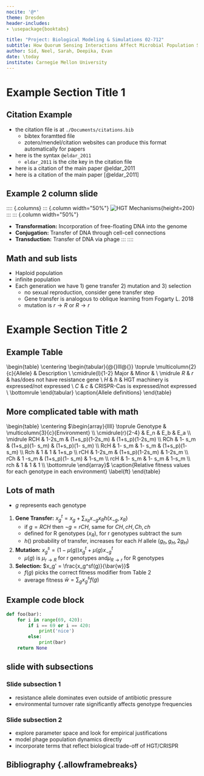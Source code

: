 ```yaml
---
nocite: '@*'
theme: Dresden
header-includes:
- \usepackage{booktabs}

title: "Project: Biological Modeling & Simulations 02-712"
subtitle: How Quorum Sensing Interactions Affect Microbial Population Structures
author: Sid, Neel, Sarah, Deepika, Evan
date: \today
institute: Carnegie Mellon University
---
```


# Example Section Title 1

## Citation Example
- the citation file is at `./Documents/citations.bib`
  - bibtex foramtted file
  - zotero/mendel/citation websites can produce this format automatically for papers
- here is the syntax `@eldar_2011`
  - `eldar_2011` is the cite key in the citation file
- here is a citation of the main paper @eldar_2011
- here is a citation of the main paper [@eldar_2011]

## Example 2 column slide
:::: {.columns}
::: {.column width="50%"}
![HGT Mechanisms](hgt_mechanisims_trendslgt.png){height=200}
:::
::: {.column width="50%"}
- **Transformation:** Incorporation of free-floating DNA into the genome
- **Conjugation:** Transfer of DNA through cell-cell connections
- **Transduction:** Transfer of DNA via phage
:::
::::

## Math and sub lists
- Haploid population
- infinite population
- Each generation we have 1) gene transfer 2) mutation and 3) selection
  - no sexual reproduction, consider gene transfer step
  - Gene transfer is  analogous to oblique learning from Fogarty L. 2018
  - mutation is $r \to R$ or $R \to r$

# Example Section Title 2

## Example Table
\begin{table}
    \centering
    \begin{tabular}{@{}lll@{}}
        \toprule
        \multicolumn{2}{c}{Allele} & Description \\
        \cmidrule(l){1-2}
        Major & Minor & \\
        \midrule
        $R$ & $r$ & has/does not have resistance gene \\
        $H$ & $h$ & HGT machinery is expressed/not expressed  \\
        $C$ & $c$ & CRISPR-Cas is expressed/not expressed \\
        \bottomrule
    \end{tabular}
    \caption{Allele definitions}
\end{table}


## More complicated table with math
\begin{table}
    \centering
    $\begin{array}{llll}
    \toprule
    Genotype & \multicolumn{3}{c}{Environment} \\
    \cmidrule(r){2-4}
        & E_n & E_b & E_a \\
    \midrule
    RCH & 1-2s_m & (1+s_p)(1-2s_m) & (1+s_p)(1-2s_m) \\
    RCh & 1- s_m & (1+s_p)(1- s_m) & (1+s_p)(1- s_m) \\
    RcH & 1- s_m & 1- s_m          & (1+s_p)(1- s_m) \\
    Rch & 1      & 1               & 1+s_p           \\
    rCH & 1-2s_m & (1+s_p)(1-2s_m) & 1-2s_m          \\
    rCh & 1 -s_m & (1+s_p)(1- s_m) & 1-s_m           \\
    rcH & 1- s_m & 1- s_m          & 1-s_m           \\
    rch & 1      & 1               & 1               \\
    \bottomrule
    \end{array}$
    \caption{Relative fitness values for each genotype in each environment}
    \label{ft}
\end{table}

## Lots of math
- $g$ represents each genotype
1. **Gene Transfer:** $x_g^t = x_g + \sum_{x_R} x_{\neg g}x_R h(x_{\neg g},x_R)$
   - if $g=RCH$ then $\neg g=rCH$, same for $CH,cH,Ch,ch$
   - defined for R genotypes ($x_R$), for r genotypes subtract the sum
   - $h()$ probability of transfer, increases for each $H$ allele ($g_h,g_H,2g_H$)
1. **Mutation:** $x_g^s = (1-\mu(g))x_g^t + \mu(g)x_{\neg g}^t$
   - $\mu(g)$ is $\mu_{r\to R}$ for r genotypes and$\mu_{R\to r}$ for R genotypes
1. **Selection:** $x_g' = \frac{x_g^sf(g)}{\bar{w}}$
   - $f(g)$ picks the correct fitness modifier from Table 2
   - average fitness $\bar{w} = \sum_g x_g^sf(g)$

## Example code block

```python
def foo(bar):
    for i in range(69, 420):
        if i == 69 or i == 420:
            print('nice')
        else:
            print(bar)
    return None
```

## slide with subsections

### Slide subsection 1
- resistance allele dominates even outside of antibiotic pressure
- environmental turnover rate significantly affects genotype frequencies

### Slide subsection 2
  - explore parameter space and look for empirical justifications
  - model phage population dynamics directly
  - incorporate terms that reflect biological trade-off of HGT/CRISPR

## Bibliography {.allowframebreaks}
